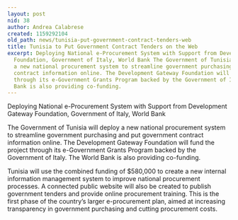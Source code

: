 ```yaml
---
layout: post
nid: 38
author: Andrea Calabrese
created: 1159292104
old_path: news/tunisia-put-government-contract-tenders-web
title: Tunisia to Put Government Contract Tenders on the Web
excerpt: Deploying National e-Procurement System with Support from Development Gateway
  Foundation, Government of Italy, World Bank The Government of Tunisia will deploy
  a new national procurement system to streamline government purchasing and put government
  contract information online. The Development Gateway Foundation will fund the project
  through its e-Government Grants Program backed by the Government of Italy. The World
  Bank is also providing co-funding.
---
```


Deploying National e-Procurement System with Support from Development Gateway Foundation, Government of Italy, World Bank

The Government of Tunisia will deploy a new national procurement system to streamline government purchasing and put government contract information online. The Development Gateway Foundation will fund the project through its e-Government Grants Program backed by the Government of Italy. The World Bank is also providing co-funding.

Tunisia will use the combined funding of $580,000 to create a new internal information management system to improve national procurement processes. A connected public website will also be created to publish government tenders and provide online procurement training. This is the first phase of the country’s larger e-procurement plan, aimed at increasing transparency in government purchasing and cutting procurement costs.
